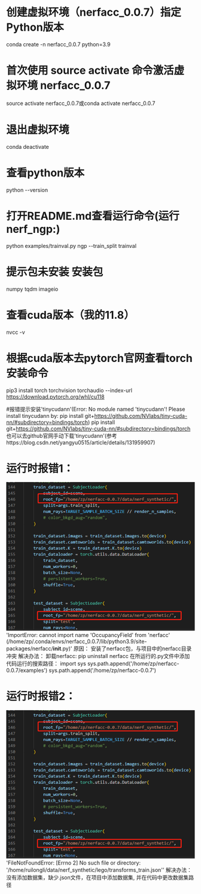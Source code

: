 # 创建虚拟环境（nerfacc_0.0.7）指定Python版本
conda create -n nerfacc_0.0.7 python=3.9
# 首次使用 source activate 命令激活虚拟环境 nerfacc_0.0.7
source activate nerfacc_0.0.7或conda activate nerfacc_0.0.7
# 退出虚拟环境
conda deactivate
# 查看python版本
python --version
# 打开README.md查看运行命令(运行nerf_ngp:)
python examples/trainval.py ngp --train_split trainval

# 提示包未安装 安装包
numpy
tqdm
imageio

# 查看cuda版本（我的11.8）
nvcc -v
# 根据cuda版本去pytorch官网查看torch安装命令
pip3 install torch torchvision torchaudio --index-url https://download.pytorch.org/whl/cu118

#报错提示安装'tinycudann'(Error: No module named 'tinycudann'! Please install tinycudann by: pip install git+https://github.com/NVlabs/tiny-cuda-nn/#subdirectory=bindings/torch)
pip install git+https://github.com/NVlabs/tiny-cuda-nn/#subdirectory=bindings/torch
也可以去github官网手动下载'tinycudann'(参考https://blog.csdn.net/yangyu0515/article/details/131959907)


# 运行时报错1：
![image](2.png)
'ImportError: cannot import name 'OccupancyField' from 'nerfacc' (/home/zp/.conda/envs/nerfacc_0.0.7/lib/python3.9/site-packages/nerfacc/__init__.py)'
原因：
安装了nerfacc包，与项目中的nerfacc目录冲突
解决办法：
卸载nerfacc: 
pip uninstall nerfacc
在所运行的.py文件中添加代码运行的搜索路径：
import sys
sys.path.append('/home/zp/nerfacc-0.0.7/examples')
sys.path.append('/home/zp/nerfacc-0.0.7')

# 运行时报错2：
![image](2.png)
'FileNotFoundError: [Errno 2] No such file or directory: '/home/ruilongli/data/nerf_synthetic/lego/transforms_train.json''
解决办法：
没有添加数据集，缺少.json文件，在项目中添加数据集, 并在代码中更改数据集路径








